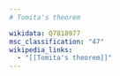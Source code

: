 ```yaml
---
# Tomita's theorem

wikidata: Q7818977
msc_classification: "47"
wikipedia_links:
  - "[[Tomita's theorem]]"
---
```

